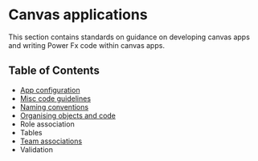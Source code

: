# Canvas applications

This section contains standards on guidance on developing canvas apps and writing Power Fx code within canvas apps.

## Table of Contents
- [App configuration](./app-config.md)
- [Misc code guidelines](./misc-code-guidelines.md)
- [Naming conventions](./naming-conventions.md)
- [Organising objects and code](./organising-objects-and-code.md)
- Role association
- Tables
- [Team associations](./team-association.md)
- Validation

